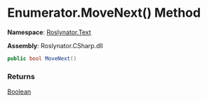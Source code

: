 # Enumerator\.MoveNext\(\) Method

**Namespace**: [Roslynator.Text](../../../README.md)

**Assembly**: Roslynator\.CSharp\.dll

```csharp
public bool MoveNext()
```

### Returns

[Boolean](https://docs.microsoft.com/en-us/dotnet/api/system.boolean)

